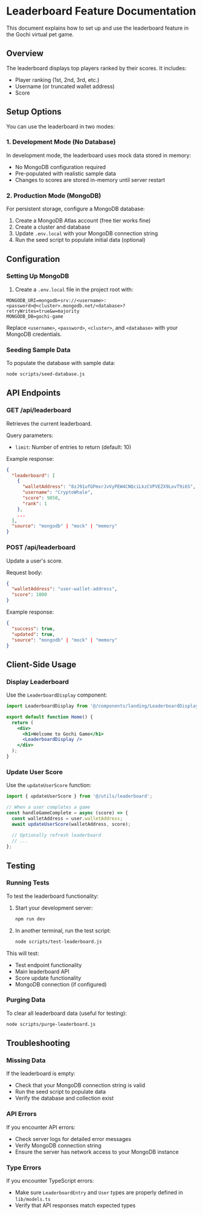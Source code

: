 # Leaderboard Feature Documentation

This document explains how to set up and use the leaderboard feature in the Gochi virtual pet game.

## Overview

The leaderboard displays top players ranked by their scores. It includes:

- Player ranking (1st, 2nd, 3rd, etc.)
- Username (or truncated wallet address)
- Score

## Setup Options

You can use the leaderboard in two modes:

### 1. Development Mode (No Database)

In development mode, the leaderboard uses mock data stored in memory:

- No MongoDB configuration required
- Pre-populated with realistic sample data
- Changes to scores are stored in-memory until server restart

### 2. Production Mode (MongoDB)

For persistent storage, configure a MongoDB database:

1. Create a MongoDB Atlas account (free tier works fine)
2. Create a cluster and database
3. Update `.env.local` with your MongoDB connection string
4. Run the seed script to populate initial data (optional)

## Configuration

### Setting Up MongoDB

1. Create a `.env.local` file in the project root with:

```
MONGODB_URI=mongodb+srv://<username>:<password>@<cluster>.mongodb.net/<database>?retryWrites=true&w=majority
MONGODB_DB=gochi-game
```

Replace `<username>`, `<password>`, `<cluster>`, and `<database>` with your MongoDB credentials.

### Seeding Sample Data

To populate the database with sample data:

```bash
node scripts/seed-database.js
```

## API Endpoints

### GET /api/leaderboard

Retrieves the current leaderboard.

Query parameters:
- `limit`: Number of entries to return (default: 10)

Example response:
```json
{
  "leaderboard": [
    {
      "walletAddress": "8zJ91ufGPmxrJvVyPEW4CNQciLkzCVPVEZX9LovT9i6S",
      "username": "CryptoWhale",
      "score": 9850,
      "rank": 1
    },
    ...
  ],
  "source": "mongodb" | "mock" | "memory"
}
```

### POST /api/leaderboard

Update a user's score.

Request body:
```json
{
  "walletAddress": "user-wallet-address",
  "score": 1000
}
```

Example response:
```json
{
  "success": true,
  "updated": true,
  "source": "mongodb" | "mock" | "memory"
}
```

## Client-Side Usage

### Display Leaderboard

Use the `LeaderboardDisplay` component:

```jsx
import LeaderboardDisplay from '@/components/landing/LeaderboardDisplay';

export default function Home() {
  return (
    <div>
      <h1>Welcome to Gochi Game</h1>
      <LeaderboardDisplay />
    </div>
  );
}
```

### Update User Score

Use the `updateUserScore` function:

```jsx
import { updateUserScore } from '@/utils/leaderboard';

// When a user completes a game
const handleGameComplete = async (score) => {
  const walletAddress = user.walletAddress;
  await updateUserScore(walletAddress, score);
  
  // Optionally refresh leaderboard
  // ...
};
```

## Testing

### Running Tests

To test the leaderboard functionality:

1. Start your development server:
   ```bash
   npm run dev
   ```

2. In another terminal, run the test script:
   ```bash
   node scripts/test-leaderboard.js
   ```

This will test:
- Test endpoint functionality
- Main leaderboard API
- Score update functionality 
- MongoDB connection (if configured)

### Purging Data

To clear all leaderboard data (useful for testing):

```bash
node scripts/purge-leaderboard.js
```

## Troubleshooting

### Missing Data

If the leaderboard is empty:
- Check that your MongoDB connection string is valid
- Run the seed script to populate data
- Verify the database and collection exist

### API Errors

If you encounter API errors:
- Check server logs for detailed error messages
- Verify MongoDB connection string
- Ensure the server has network access to your MongoDB instance

### Type Errors

If you encounter TypeScript errors:
- Make sure `LeaderboardEntry` and `User` types are properly defined in `lib/models.ts`
- Verify that API responses match expected types 